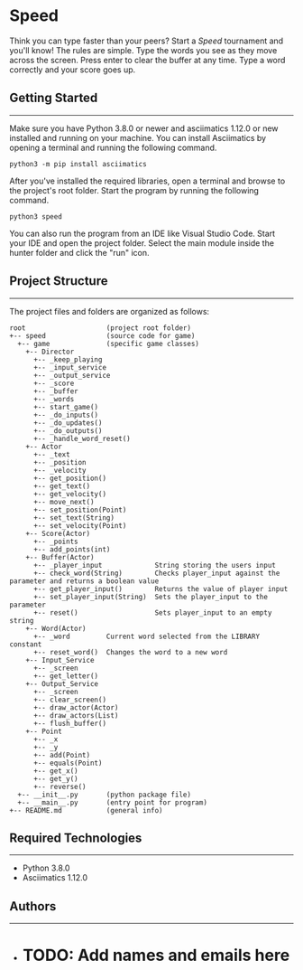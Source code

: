 # Speed
Think you can type faster than your peers? Start a <i>Speed</i> 
tournament and you'll know! The rules are simple. Type the words you 
see as they move across the screen. Press enter to clear the buffer at 
any time. Type a word correctly and your score goes up.

## Getting Started
---
Make sure you have Python 3.8.0 or newer and asciimatics 1.12.0 or new installed 
and running on your machine. You can install Asciimatics by opening a terminal 
and running the following command.
```
python3 -m pip install asciimatics
```
After you've installed the required libraries, open a terminal and browse to the 
project's root folder. Start the program by running the following command.
```
python3 speed 
```
You can also run the program from an IDE like Visual Studio Code. Start your IDE 
and open the project folder. Select the main module inside the hunter folder and 
click the "run" icon.

## Project Structure
---
The project files and folders are organized as follows:
```
root                    (project root folder)
+-- speed               (source code for game)
  +-- game              (specific game classes)
    +-- Director
      +-- _keep_playing
      +-- _input_service
      +-- _output_service
      +-- _score
      +-- _buffer
      +-- _words
      +-- start_game()
      +-- _do_inputs()
      +-- _do_updates()
      +-- _do_outputs()
      +-- _handle_word_reset()
    +-- Actor
      +-- _text
      +-- _position
      +-- _velocity
      +-- get_position()
      +-- get_text()
      +-- get_velocity()
      +-- move_next()
      +-- set_position(Point)
      +-- set_text(String)
      +-- set_velocity(Point)
    +-- Score(Actor)
      +-- _points
      +-- add_points(int)
    +-- Buffer(Actor)
      +-- _player_input             String storing the users input
      +-- check_word(String)        Checks player_input against the parameter and returns a boolean value
      +-- get_player_input()        Returns the value of player input
      +-- set_player_input(String)  Sets the player_input to the parameter
      +-- reset()                   Sets player_input to an empty string
    +-- Word(Actor)
      +-- _word         Current word selected from the LIBRARY constant
      +-- reset_word()  Changes the word to a new word  
    +-- Input_Service
      +-- _screen
      +-- get_letter()
    +-- Output_Service
      +-- _screen
      +-- clear_screen()
      +-- draw_actor(Actor)
      +-- draw_actors(List)
      +-- flush_buffer()
    +-- Point
      +-- _x
      +-- _y
      +-- add(Point)
      +-- equals(Point)
      +-- get_x()
      +-- get_y()
      +-- reverse()
  +-- __init__.py       (python package file)
  +-- __main__.py       (entry point for program)
+-- README.md           (general info)
```

## Required Technologies
---
* Python 3.8.0
* Asciimatics 1.12.0

## Authors
---
* # TODO: Add names and emails here
